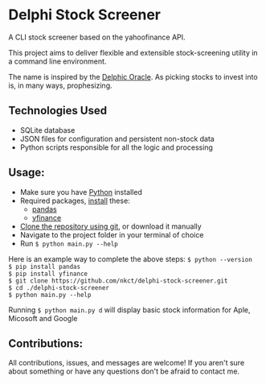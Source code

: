 # Delphi Stock Screener
A CLI stock screener based on the yahoofinance API.



This project aims to deliver flexible and extensible stock-screening utility in a command line environment.

The name is inspired by the [Delphic Oracle](https://www.britannica.com/topic/Delphic-oracle). As picking stocks to invest into is, in many ways, prophesizing.

## Technologies Used
* SQLite database
* JSON files for configuration and persistent non-stock data
* Python scripts responsible for all the logic and processing

## Usage:
* Make sure you have [Python](https://wiki.python.org/moin/BeginnersGuide/Download) installed
* Required packages, [install](https://docs.python.org/3/installing/index.html) these:
  * [pandas](https://pypi.org/project/pandas/)
  * [yfinance](https://pypi.org/project/yfinance/)
* [Clone the repository using git](https://docs.github.com/en/repositories/creating-and-managing-repositories/cloning-a-repository), or download it manually 
* Navigate to the project folder in your terminal of choice
* Run `$ python main.py --help`

Here is an example way to complete the above steps:
`$ python --version`  
`$ pip install pandas`  
`$ pip install yfinance`  
`$ git clone https://github.com/nkct/delphi-stock-screener.git`  
`$ cd ./delphi-stock-screener`  
`$ python main.py --help`  

Running `$ python main.py d` will display basic stock information for Aple, Micosoft and Google 

## Contributions:
All contributions, issues, and messages are welcome! If you aren't sure about something or have any questions don't be afraid to contact me.
